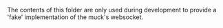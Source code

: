 The contents of this folder are only used during development to provide a 'fake' implementation of the muck's websocket.
